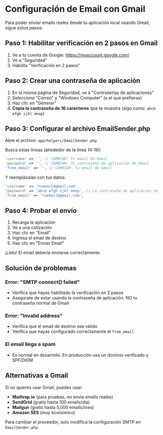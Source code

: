 # Configuración de Email con Gmail

Para poder enviar emails reales desde tu aplicación local usando Gmail, sigue estos pasos:

## Paso 1: Habilitar verificación en 2 pasos en Gmail

1. Ve a tu cuenta de Google: https://myaccount.google.com/
2. Ve a "Seguridad"
3. Habilita "Verificación en 2 pasos"

## Paso 2: Crear una contraseña de aplicación

1. En la misma página de Seguridad, ve a "Contraseñas de aplicaciones"
2. Selecciona "Correo" y "Windows Computer" (o el que prefieras)
3. Haz clic en "Generar"
4. **Copia la contraseña de 16 caracteres** que te muestra (algo como: `abcd efgh ijkl mnop`)

## Paso 3: Configurar el archivo EmailSender.php

Abre el archivo: `app/helpers/EmailSender.php`

Busca estas líneas (alrededor de la línea 14-16):

```php
'username' => '', // CAMBIAR: Tu email de Gmail
'password' => '', // CAMBIAR: Tu contraseña de aplicación de Gmail
'from_email' => '', // CAMBIAR: Tu email de Gmail
```

Y reemplázalas con tus datos:

```php
'username' => 'tuemail@gmail.com',
'password' => 'abcd efgh ijkl mnop', // La contraseña de aplicación de 16 caracteres
'from_email' => 'tuemail@gmail.com',
```

## Paso 4: Probar el envío

1. Recarga la aplicación
2. Ve a una cotización
3. Haz clic en "Email"
4. Ingresa el email de destino
5. Haz clic en "Enviar Email"

¡Listo! El email debería enviarse correctamente.

## Solución de problemas

### Error: "SMTP connect() failed"
- Verifica que hayas habilitado la verificación en 2 pasos
- Asegúrate de estar usando la contraseña de aplicación, NO tu contraseña normal de Gmail

### Error: "Invalid address"
- Verifica que el email de destino sea válido
- Verifica que hayas configurado correctamente el `from_email`

### El email llega a spam
- Es normal en desarrollo. En producción usa un dominio verificado y SPF/DKIM

## Alternativas a Gmail

Si no quieres usar Gmail, puedes usar:

- **Mailtrap.io** (para pruebas, no envía emails reales)
- **SendGrid** (gratis hasta 100 emails/día)
- **Mailgun** (gratis hasta 5,000 emails/mes)
- **Amazon SES** (muy económico)

Para cambiar el proveedor, solo modifica la configuración SMTP en `EmailSender.php`.
